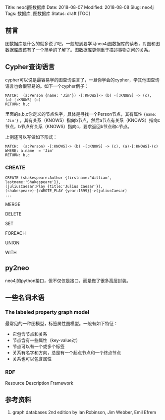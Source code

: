 Title: neo4j图数据库
Date: 2018-08-07
Modified: 2018-08-08
Slug: neo4j
Tags: 数据库, 图数据库
Status: draft
[TOC]



## 前言

图数据库是什么的就多说了吧，一般想到要学习neo4j图数据库的读者，对图和图数据库应该有了一个简单的了解了。图数据库更侧重于描述事物之间的关系。



## Cypher查询语言

cypher可以说是最容易学的图查询语言了，一旦你学会的cypher，学其他图查询语言也会很容易的。如下一个cypher例子：

```cypher
MATCH:  (a:Person {name: 'Jim'}) -[:KNOWS]-> (b) -[:KNOWS] -> (c), (a)-[:KNOWS]-(c)
RETURN: b,c
```

里面的a,b,c你定义的节点名字，具体是寻找一个Person节点，其有属性 `{name: 'Jim'}` ，其有关系（KNOWS）指向b节点，然后a节点有关系（KNOWS）指向c节点，b节点有关系（KNOWS）指向c，要求返回b节点和c节点。

上例还可以写做如下形式：

```cypher
MATCH:  (a:Person) -[:KNOWS]-> (b) -[:KNOWS] -> (c), (a)-[:KNOWS]-(c)
WHERE: a.name  = 'Jim'
RETURN: b,c
```



### CREATE

```cypher
CREATE (shakespeare:Author {firstname:'William', lastname:'Shakespeare'}),
(juliusCaesar:Play {title:'Julius Caesar'}),
(shakespeare)-[:WROTE_PLAY {year:1599}]->(juliusCaesar)
...
```



MERGE



DELETE



SET



FOREACH 



UNION



WITH





## py2neo

neo4j的python接口，但不仅仅是接口，而是做了很多高层封装。











## 一些名词术语

### The labeled property graph model

最常见的一种图模型，标签属性图模型。一般有如下特征：

- 它包含节点和关系
- 节点含有一些属性（key-value对）
- 节点可以有一个或多个标签
- 关系有名字和方向，总是有一个起点节点和一个终点节点
- 关系也可以包含属性







### RDF

Resource Description Framework 







## 参考资料

1. graph databases 2nd edition by Ian Robinson, Jim Webber, Emil Efrem


